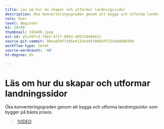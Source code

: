 ```yaml
---
title: Läs om hur du skapar och utformar landningssidor
description: Öka konverteringsgraden genom att bygga och utforma landningssidor som bygger på bästa praxis.
role: User
level: Beginner
kt: 10749
thumbnail: 345468.jpeg
exl-id: d1c497c4-fde2-471f-8993-a95319d4b611
source-git-commit: 98ead59ff285e4133e4d5f0668f5724a9d680309
workflow-type: tm+mt
source-wordcount: '40'
ht-degree: 0%

---
```


# Läs om hur du skapar och utformar landningssidor

Öka konverteringsgraden genom att bygga och utforma landningssidor som bygger på bästa praxis.

>[!VIDEO](https://video.tv.adobe.com/v/345468/?quality=12&learn=on)
